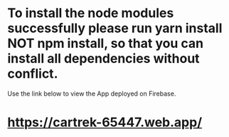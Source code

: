 # To install the node modules successfully please run yarn install NOT npm install, so that you can install all dependencies without conflict.

Use the link below to view the App deployed on Firebase.

# https://cartrek-65447.web.app/

